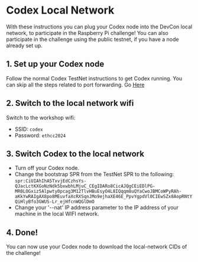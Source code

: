 # Codex Local Network
With these instructions you can plug your Codex node into the DevCon local network, to participate in the Raspberry Pi challenge!
You can also participate in the challenge using the public testnet, if you have a node already set up.

## 1. Set up your Codex node
Follow the normal Codex TestNet instructions to get Codex running. You can skip all the steps related to port forwarding.
Go [Here](https://docs.codex.storage/networks/testnet)

## 2. Switch to the local network wifi
Switch to the workshop wifi:
- SSID: `codex`
- Password: `ethcc2024`

## 3. Switch Codex to the local network
- Turn off your Codex node.
- Change the bootstrap SPR from the TestNet SPR to the following: `spr:CiUIAhIhA5TxvjEdCzhsYs-QJacLctKXGoNzNdk5bxwbhLMjuC_CEgIDARo8CicAJQgCEiEDlPG-MR0LOGxiz5Alpwty0pcag3M12TlvHBuEsyO4L8IQqqm8uQYaCwoJBMCoWPyRAh-aKkYwRAIgAX8po8MEuvfaXcRXSqnJMo9ejhaXE46E_PpvYgpdVl0CIEwSZx8AopRNtYQiHlyBfo3GWUS-Lr_ejHfcnWQGlDmO`
- Change your '--nat' IP address parameter to the IP address of your machine in the local WIFI network.

## 4. Done!
You can now use your Codex node to download the local-network CIDs of the challenge!
